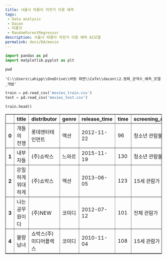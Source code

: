```yaml
---
title: 서울시 따릉이 자전거 이용 예측
tags: 
 - Data analysis
 - Dacon
 - 따릉이
 - RandomForestRegressor
description: 서울시 따릉이 자전거 이용 예측 AI모델 
permalink: docs/DA/movie
---
```


```python
import pandas as pd
import matplotlib.pyplot as plt
```


```python
pwd
```




    'C:\\Users\\ahipp\\OneDrive\\바탕 화면\\CoTe\\dacon\\2.영화_관객수_예측_모델_개발'




```python
train = pd.read_csv('movies_train.csv')
test = pd.read_csv('movies_test.csv')
```


```python
train.head()
```




<div>
<style scoped>
    .dataframe tbody tr th:only-of-type {
        vertical-align: middle;
    }

    .dataframe tbody tr th {
        vertical-align: top;
    }

    .dataframe thead th {
        text-align: right;
    }
</style>
<table border="1" class="dataframe">
  <thead>
    <tr style="text-align: right;">
      <th></th>
      <th>title</th>
      <th>distributor</th>
      <th>genre</th>
      <th>release_time</th>
      <th>time</th>
      <th>screening_rat</th>
      <th>director</th>
      <th>dir_prev_bfnum</th>
      <th>dir_prev_num</th>
      <th>num_staff</th>
      <th>num_actor</th>
      <th>box_off_num</th>
    </tr>
  </thead>
  <tbody>
    <tr>
      <th>0</th>
      <td>개들의 전쟁</td>
      <td>롯데엔터테인먼트</td>
      <td>액션</td>
      <td>2012-11-22</td>
      <td>96</td>
      <td>청소년 관람불가</td>
      <td>조병옥</td>
      <td>NaN</td>
      <td>0</td>
      <td>91</td>
      <td>2</td>
      <td>23398</td>
    </tr>
    <tr>
      <th>1</th>
      <td>내부자들</td>
      <td>(주)쇼박스</td>
      <td>느와르</td>
      <td>2015-11-19</td>
      <td>130</td>
      <td>청소년 관람불가</td>
      <td>우민호</td>
      <td>1161602.50</td>
      <td>2</td>
      <td>387</td>
      <td>3</td>
      <td>7072501</td>
    </tr>
    <tr>
      <th>2</th>
      <td>은밀하게 위대하게</td>
      <td>(주)쇼박스</td>
      <td>액션</td>
      <td>2013-06-05</td>
      <td>123</td>
      <td>15세 관람가</td>
      <td>장철수</td>
      <td>220775.25</td>
      <td>4</td>
      <td>343</td>
      <td>4</td>
      <td>6959083</td>
    </tr>
    <tr>
      <th>3</th>
      <td>나는 공무원이다</td>
      <td>(주)NEW</td>
      <td>코미디</td>
      <td>2012-07-12</td>
      <td>101</td>
      <td>전체 관람가</td>
      <td>구자홍</td>
      <td>23894.00</td>
      <td>2</td>
      <td>20</td>
      <td>6</td>
      <td>217866</td>
    </tr>
    <tr>
      <th>4</th>
      <td>불량남녀</td>
      <td>쇼박스(주)미디어플렉스</td>
      <td>코미디</td>
      <td>2010-11-04</td>
      <td>108</td>
      <td>15세 관람가</td>
      <td>신근호</td>
      <td>1.00</td>
      <td>1</td>
      <td>251</td>
      <td>2</td>
      <td>483387</td>
    </tr>
  </tbody>
</table>
</div>




```python

```
